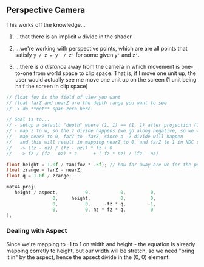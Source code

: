 ## Perspective Camera

This works off the knowledge...

1. ...that there is an implicit `w` divide in the shader.

2. ...we're working with perspective points, which are are all points that satisfy `y / z = y' / z'` for some given `y'` and `z'`.

3. ...there is *a distance* away from the camera in which movement is one-to-one from world space to clip space.  That is, if I move one unit up, the user would actually see me move one unit up on the screen (1 unit being half the screen in clip space)


```cpp
// float fov is the field of view you want
// float farZ and nearZ are the depth range you want to see
// -> do **not** span zero here.

// Goal is to...
// - setup a default "depth" where (1, 1) == (1, 1) after projection (1 / tan(fov * .5f))
// - map z to w, so the z divide happens (we go along negative, so we want a negative w-divide)
// - map nearZ to 0, farZ to -farZ, since a -Z divide will happen
//   and this will result in mapping nearZ to 0, and farZ to 1 in NDC space 
//   -> ((z - nz) / (fz - nz)) * fz + 0
//   -> fz / (fz - nz) * z      + (-fz * nz) / (fz - nz)

float height = 1.0f / tan(fov * .5f); // how far away are we for the perspective point to be "one up" from our forward line. 
float zrange = farZ - nearZ; 
float q = 1.0f / zrange; 

mat44 proj( 
   height / aspect,          0,           0,         0,
                 0,     height,           0,         0, 
                 0,          0,     -fz * q,        -1,
                 0,          0, nz * fz * q,         0 
);       
```

### Dealing with Aspect
Since we're mapping to -1 to 1 on width and height - the equation is already mapping 
corretly to height, but our width will be stretch, so we need "bring it in" by the aspect, hence the apsect divide in the (0, 0) element. 

